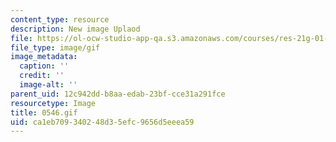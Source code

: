 ```yaml
---
content_type: resource
description: New image Uplaod
file: https://ol-ocw-studio-app-qa.s3.amazonaws.com/courses/res-21g-01-kana-spring-2010/ca1eb709340248d35efc9656d5eeea59_0546.gif
file_type: image/gif
image_metadata:
  caption: ''
  credit: ''
  image-alt: ''
parent_uid: 12c942dd-b8aa-edab-23bf-cce31a291fce
resourcetype: Image
title: 0546.gif
uid: ca1eb709-3402-48d3-5efc-9656d5eeea59
---
```

